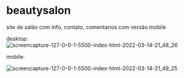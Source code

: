 # beautysalon
 
site de salão com info, contato, comentarios
 com versão mobile
 
 desktop:
![screencapture-127-0-0-1-5500-index-html-2022-03-14-21_48_26](https://user-images.githubusercontent.com/98287941/158284496-a34ccae5-0d04-4896-b514-dff9e60e2c94.png)


mobile:

![screencapture-127-0-0-1-5500-index-html-2022-03-14-21_49_25](https://user-images.githubusercontent.com/98287941/158284570-7f065d87-d2c2-4dca-a1a4-f8abe85b2403.png)
